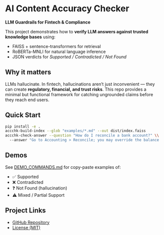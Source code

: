 # AI Content Accuracy Checker

**LLM Guardrails for Fintech & Compliance**

This project demonstrates how to **verify LLM answers against trusted knowledge bases** using:
- FAISS + sentence-transformers for retrieval
- RoBERTa-MNLI for natural language inference
- JSON verdicts for *Supported / Contradicted / Not Found*

## Why it matters
LLMs hallucinate. In fintech, hallucinations aren’t just inconvenient — they can create **regulatory, financial, and trust risks**. This repo provides a minimal but functional framework for catching ungrounded claims before they reach end users.

## Quick Start
```bash
pip install -e .
accchk-build-index --glob "examples/*.md" --out dist/index.faiss
accchk-check-answer --question "How do I reconcile a bank account?" \\
  --answer "Go to Accounting > Reconcile; you may override the balance if the difference isn't $0.00."
```

## Demos
See [DEMO_COMMANDS.md](../DEMO_COMMANDS.md) for copy-paste examples of:
- ✅ Supported  
- ❌ Contradicted  
- ❓ Not Found (hallucination)  
- ⚠️ Mixed / Partial Support  

## Project Links
- [GitHub Repository](https://github.com/YOURUSER/ai-content-accuracy-checker)
- [License (MIT)](../LICENSE)
